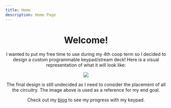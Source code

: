 ```yaml
---
title: Home
description: Home Page
---
```

<h1 class="color-primary" align="center">Welcome!</h1>
<p align="center">I wanted to put my free time to use during my 4th coop term so I decided to design a custom programmable keypad/stream deck! Here is a visual representation of what it will look like:</p>

<span align="center">

![](https://cdn.sparkfun.com/assets/home_page_posts/2/4/1/2/Front.jpg)

</span>

<p align="center">The final design is still undecided as I need to consider the placement of all the circuitry. The image above is used as a reference for my end goal.</p>

<p align="center">Check out my <a class="color-primary" href="https://www.tom-oliver.me/blog">blog</a> to see my progress with my keypad.</p>